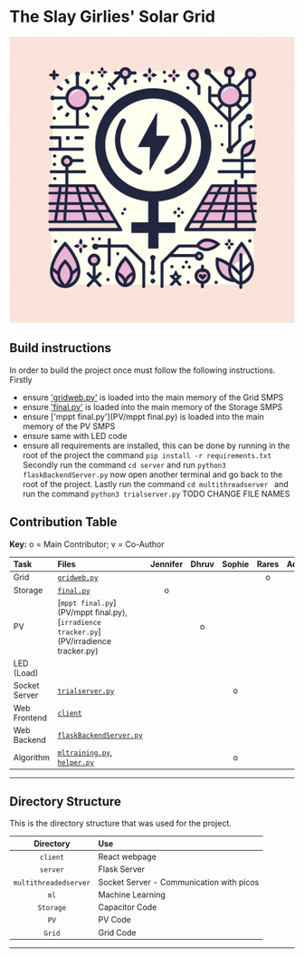 # The Slay Girlies' Solar Grid 
![Logo](./client/src/assets/logo.png)
## Build instructions
In order to build the project once must follow the following instructions.
Firstly 
- ensure ['gridweb.py'](Grid/gridweb.py) is loaded into the main memory of the Grid SMPS
- ensure ['final.py'](Storage/final.py) is loaded into the main memory of the Storage SMPS
- ensure ['mppt final.py'](PV/mppt final.py) is loaded into the main memory of the PV SMPS
- ensure  same with LED code
- ensure all requirements are installed, this can be done by running in the root of the project the command `pip install -r requirements.txt`
Secondly run the command `cd server` and run `python3 flaskBackendServer.py` now open another terminal and go back to the root of the project.
Lastly run  the command `cd multithreadserver ` and run the command  `python3 trialserver.py` TODO CHANGE FILE NAMES

## Contribution Table

**Key:** o = Main Contributor; v = Co-Author


| Task                | Files                                                                                                                                     | Jennifer | Dhruv | Sophie | Rares | Adam | Arundhathi |
|:--------------------|:------------------------------------------------------------------------------------------------------------------------------------------|:--------:|:-----:|:------:|:-----:|:----:|:----------:|
| Grid                | [`gridweb.py`](Grid/gridweb.py)                                                                                                            |          |       |        |   o   |      |            |
| Storage             | [`final.py`](Storage/final.py)                                                                                                                       |    o     |       |        |       |      |            |
| PV                  | [`mppt final.py`](PV/mppt final.py), [`irradience tracker.py`](PV/irradience tracker.py)                                                                                                             |          |   o   |        |       |      |            |
| LED (Load)          |                                                                                                                     |          |       |        |       |      |     o      |
| Socket Server       | [`trialserver.py`](multithreadserver/trialserver.py)                                                                                                                     |          |       |   o    |       |      |            |
| Web Frontend        | [`client`](client)                                                                                                                       |          |       |        |       |   o  |            |
| Web Backend         | [`flaskBackendServer.py`](server/flaskBackendServer.py)                                                                                                             |          |       |        |       |   o  |            |
| Algorithm           | [`mltraining.py`](ml/mltraining.py), [`helper.py`](multithreadserver/helper.py)                                                                                                                     |          |       |   o    |       |   o  |            |

___
## Directory Structure
This is the directory structure that was used for the project.

Directory    | Use
:-----------:|:------------------------------------------------
`client`     | React webpage
`server`     | Flask Server
`multithreadedserver`         | Socket Server - Communication with picos
`ml`         | Machine Learning 
`Storage`    | Capacitor Code
`PV`         | PV Code
`Grid`       | Grid Code
___
